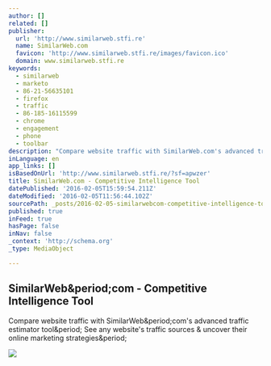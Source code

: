 ```yaml
---
author: []
related: []
publisher:
  url: 'http://www.similarweb.stfi.re'
  name: SimilarWeb.com
  favicon: 'http://www.similarweb.stfi.re/images/favicon.ico'
  domain: www.similarweb.stfi.re
keywords:
  - similarweb
  - marketo
  - 86-21-56635101
  - firefox
  - traffic
  - 86-185-16115599
  - chrome
  - engagement
  - phone
  - toolbar
description: "Compare website traffic with SimilarWeb.com's advanced traffic estimator tool. See any website's traffic sources & uncover their online marketing strategies."
inLanguage: en
app_links: []
isBasedOnUrl: 'http://www.similarweb.stfi.re/?sf=apwzer'
title: SimilarWeb.com - Competitive Intelligence Tool
datePublished: '2016-02-05T15:59:54.211Z'
dateModified: '2016-02-05T11:56:44.102Z'
sourcePath: _posts/2016-02-05-similarwebcom-competitive-intelligence-tool.md
published: true
inFeed: true
hasPage: false
inNav: false
_context: 'http://schema.org'
_type: MediaObject

---
```

<article style=""><h1>SimilarWeb&amp;period;com - Competitive Intelligence Tool</h1><p>Compare website traffic with SimilarWeb&amp;period;com's advanced traffic estimator tool&amp;period; See any website's traffic sources &amp; uncover their online marketing strategies&amp;period;</p><img src="http://www.similarweb.stfi.re/images/home/static/1_1x.png" /></article>